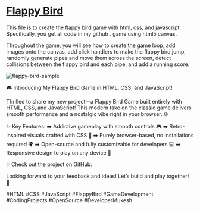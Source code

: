 # [Flappy Bird](https://youtube.com/@life_mukeshnath?si=wB7Rk_eQqd6-H0Kr)

This file is  to create the flappy bird game with html, css, and javascript. Specifically, you get all code in my github . game using html5 canvas. 

Throughout the game, you will see how to create the game loop, add images onto the canvas, add click handlers to make the flappy bird jump, randomly generate pipes and move them across the screen, detect collisions between the flappy bird and each pipe, and add a running score. 

![flappy-bird-sample](https://images.app.goo.gl/6eaXfEN9khP19W9v5)


🎮 Introducing My Flappy Bird Game in HTML, CSS, and JavaScript!

Thrilled to share my new project—a Flappy Bird Game built entirely with HTML, CSS, and JavaScript! This modern take on the classic game delivers smooth performance and a nostalgic vibe right in your browser. 🌐

✨ Key Features:
➡️ Addictive gameplay with smooth controls 🎮
➡️ Retro-inspired visuals crafted with CSS 🎨
➡️ Purely browser-based, no installations required 🌍
➡️ Open-source and fully customizable for developers 💻
➡️ Responsive design to play on any device 📱

💡 Check out the project on GitHub:

Looking forward to your feedback and ideas! Let’s build and play together! 🚀

#HTML #CSS #JavaScript #FlappyBird #GameDevelopment #CodingProjects #OpenSource #DeveloperMukesh
